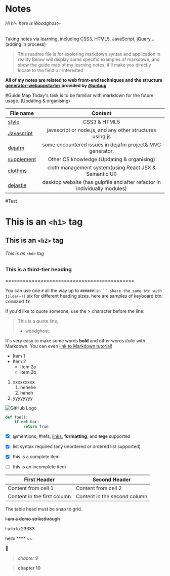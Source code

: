 # Notes

###### Hi hi~ here is Woodghost~ 
Taking notes via learning, including CSS3, HTML5, JavaScript, jQuery...(adding in process)
> This readme file is for exploring markdown syntax and application in reality
> Below will display some specific examples of markdown, and show the guide map of my learning notes, it'll make you directly locate to the field u r interested

**All of my notes are related to web front-end techniques and the structure [generator-webappstarter](https://github.com/unbug/generator-webappstarter) provided by [@unbug](https://github.com/unbug)**

#Guide Map
Today's task is to be familiar with markdown for the future usage.
(Updating & organising)


|File name | Content|
|--------- |:-------:|
|[style](https://github.com/woodghost/notes/blob/master/StyleTips/) | CSS3 & HTML5|
|[Javascript](https://github.com/woodghost/notes/blob/master/JsTips/)| javascript or node.js, and any other structures using js|   
|[dejafm](https://github.com/woodghost/notes/blob/master/dejafm/)| some encountered issues in dejafm project& MVC generator.|
|[supplement](https://github.com/woodghost/notes/blob/master/RelatedTips/)| Other CS knowledge (Updating & organising)|
|[clothms](https://github.com/woodghost/notes/blob/master/clothms/)|cloth management system(using React JSX & Semantic UI)|
|[dejastie](https://github.com/woodghost/notes/blob/master/dejasite/)| desktop website (has gulpfile and after refactor in individually modules)|

#Test

# This is an `<h1>` tag
## This is an `<h2>` tag
###### This is an `<h6>` tag

### This is a third-tier heading
============================================


You can use  one `#` all the way up to `######(in `` share the same btn with tilde(~))` six for different heading sizes.
here are samples of keyboard btn:
<kbd>command</kbd>
<kbd>fn</kbd>

If you'd like to quote someone, use the > character before the line:

> This is a quote line, 
> - woodghost

It's very easy to make some words **bold** and other words *italic* with Markdown. You can even [link to Markdown 
tutorial!](https://guides.github.com/features/mastering-markdown/)

* Item 1
* Item 2
  * Item 2a
  * Item 2b
  
1. xxxxxxxxx
    1. hehehe
    2. hahah
2. yyyyyyyy
  
![GitHub Logo](https://fleep.io/blog/wp-content/uploads/2014/07/github_icon.png)

```python
def foo():
    if not bar:
        return True
```
        
- [x] @mentions, #refs, [links](), **formatting**, and <del>tags</del> supported
- [x] list syntax required (any unordered or ordered list supported)
- [x] this is a complete item
- [ ] this is an incomplete item


First Header | Second Header
------------ | -------------
Content from cell 1 | Content from cell 2
Content in the first column | Content in the second column

The table head must be snap to grid.

~~I am a demo  strikethrough~~

~~l a la la  23333~~

hello \***\* ~\~

:ghost:

    

> *chapter 9*

> **chapter 10**



